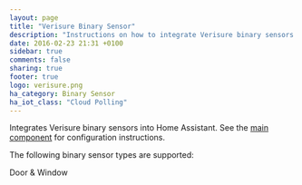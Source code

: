 ```yaml
---
layout: page
title: "Verisure Binary Sensor"
description: "Instructions on how to integrate Verisure binary sensors into Home Assistant."
date: 2016-02-23 21:31 +0100
sidebar: true
comments: false
sharing: true
footer: true
logo: verisure.png
ha_category: Binary Sensor
ha_iot_class: "Cloud Polling"
---
```


Integrates Verisure binary sensors into Home Assistant. See the [main component](/components/verisure/) for configuration instructions.

The following binary sensor types are supported:

Door & Window
